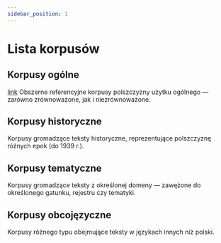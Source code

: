 ```yaml
---
sidebar_position: 1
---
```


# Lista korpusów

## Korpusy ogólne
[link](./korpusy-ogolne/)
Obszerne referencyjne korpusy polszczyzny użytku ogólnego — zarówno zrównoważone, jak i niezrównoważone. 

## Korpusy historyczne
Korpusy gromadzące teksty historyczne, reprezentujące polszczyznę różnych epok (do 1939 r.).

## Korpusy tematyczne
Korpusy gromadzące teksty z określonej domeny — zawężone do określonego gatunku, rejestru czy tematyki. 

## Korpusy obcojęzyczne
Korpusy różnego typu obejmujące teksty w językach innych niż polski.
